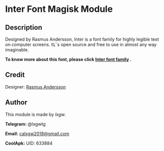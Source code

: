 # Inter Font Magisk Module

## Description

Designed by Rasmus Andersson, Inter is a font family for highly legible text on computer screens. It¡¯s open source and free to use in almost any way imaginable.

**To know more about this font, please click [Inter font family](https://rsms.me/inter/) .**

## Credit

Designer: [Rasmus Andersson](https://rsms.me/about/) 

## Author

This module is made by *lxgw*.

**Telegram:** @lxgwtg

**Email:** calxgw2018@gmail.com

**CoolApk:** UID: 633884
